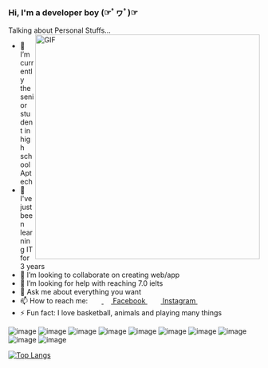 ### Hi, I'm a developer boy (☞ﾟヮﾟ)☞

<!--
**Quan-zuize/Quan-zuize** is a ✨ _special_ ✨ repository because its `README.md` (this file) appears on your GitHub profile.


-->  Talking about Personal Stuffs...

<img align="right" width="450px" alt="GIF" src="https://miro.medium.com/max/480/0*tWkX7jycteZn1qbC.gif" />

- 🔭 I’m currently the senior student in high school Aptech
- 🌱 I've just been learning IT for 3 years
- 👯 I’m looking to collaborate on creating web/app
- 🤔 I’m looking for help with reaching 7.0 ielts
- 💬 Ask me about everything you want
- 📫 How to reach me: &nbsp;&nbsp;&nbsp;&nbsp;&nbsp;&nbsp;<a href = "https://www.facebook.com/minis.ter.26/"> <img src = "https://cdn1.iconfinder.com/data/icons/logotypes/32/square-facebook-256.png" height= 15px width = 15px> Facebook </a>&nbsp;&nbsp;
<a href = "https://www.instagram.com/26.quan_/"><img src = "https://image.flaticon.com/icons/svg/174/174855.svg" height= 15px width = 15px> Instagram </a>&nbsp;&nbsp;
- ⚡ Fun fact: I love basketball, animals and playing many things

![image](https://user-images.githubusercontent.com/61816583/126866435-86ade3f4-f0ae-496c-80f8-f5e632534a58.png)
![image](https://user-images.githubusercontent.com/61816583/126866439-a2387833-d5b4-44d5-a728-2d3a2c445d19.png)
![image](https://user-images.githubusercontent.com/61816583/126865545-40910457-c56b-451a-a271-d7a0af77a346.png)
![image](https://user-images.githubusercontent.com/61816583/126865534-6c955f79-4cb9-4ed6-934d-eb4ec9a5830a.png)
![image](https://user-images.githubusercontent.com/61816583/126865549-8b0ab197-7797-416e-a94c-6b0d2e3544ec.png)
![image](https://user-images.githubusercontent.com/61816583/126865554-8cecb407-28ed-4fc7-a801-3114c8195d4f.png)
![image](https://user-images.githubusercontent.com/61816583/126865541-6b696a57-0944-4f85-92b9-e5905898e519.png)
![image](https://user-images.githubusercontent.com/61816583/126865428-9362e70d-d739-4d9b-b7a4-59bc4a834e37.png)
![image](https://user-images.githubusercontent.com/61816583/126865560-5437831c-d892-4e2d-9617-17bcdb48ba3f.png)
![image](https://user-images.githubusercontent.com/61816583/126901065-f832f09a-b924-4eac-add0-d7836f77d87c.png)

[![Top Langs](https://github-readme-stats.vercel.app/api/top-langs/?username=Quan-zuize&layout=compact&langs_count=7)](https://github.com/Quan-zuize/github-readme-stats)
